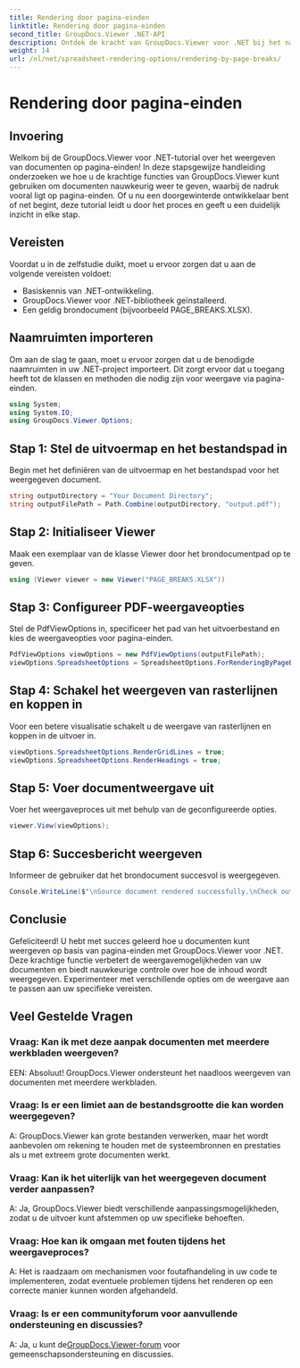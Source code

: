```yaml
---
title: Rendering door pagina-einden
linktitle: Rendering door pagina-einden
second_title: GroupDocs.Viewer .NET-API
description: Ontdek de kracht van GroupDocs.Viewer voor .NET bij het nauwkeurig weergeven van documenten. Volg onze stapsgewijze zelfstudie voor weergave op pagina-einden.
weight: 14
url: /nl/net/spreadsheet-rendering-options/rendering-by-page-breaks/
---
```


# Rendering door pagina-einden

## Invoering
Welkom bij de GroupDocs.Viewer voor .NET-tutorial over het weergeven van documenten op pagina-einden! In deze stapsgewijze handleiding onderzoeken we hoe u de krachtige functies van GroupDocs.Viewer kunt gebruiken om documenten nauwkeurig weer te geven, waarbij de nadruk vooral ligt op pagina-einden. Of u nu een doorgewinterde ontwikkelaar bent of net begint, deze tutorial leidt u door het proces en geeft u een duidelijk inzicht in elke stap.
## Vereisten
Voordat u in de zelfstudie duikt, moet u ervoor zorgen dat u aan de volgende vereisten voldoet:
- Basiskennis van .NET-ontwikkeling.
- GroupDocs.Viewer voor .NET-bibliotheek geïnstalleerd.
- Een geldig brondocument (bijvoorbeeld PAGE_BREAKS.XLSX).
## Naamruimten importeren
Om aan de slag te gaan, moet u ervoor zorgen dat u de benodigde naamruimten in uw .NET-project importeert. Dit zorgt ervoor dat u toegang heeft tot de klassen en methoden die nodig zijn voor weergave via pagina-einden.
```csharp
using System;
using System.IO;
using GroupDocs.Viewer.Options;
```
## Stap 1: Stel de uitvoermap en het bestandspad in
Begin met het definiëren van de uitvoermap en het bestandspad voor het weergegeven document.
```csharp
string outputDirectory = "Your Document Directory";
string outputFilePath = Path.Combine(outputDirectory, "output.pdf");
```
## Stap 2: Initialiseer Viewer
Maak een exemplaar van de klasse Viewer door het brondocumentpad op te geven.
```csharp
using (Viewer viewer = new Viewer("PAGE_BREAKS.XLSX"))
```
## Stap 3: Configureer PDF-weergaveopties
Stel de PdfViewOptions in, specificeer het pad van het uitvoerbestand en kies de weergaveopties voor pagina-einden.
```csharp
PdfViewOptions viewOptions = new PdfViewOptions(outputFilePath);
viewOptions.SpreadsheetOptions = SpreadsheetOptions.ForRenderingByPageBreaks();
```
## Stap 4: Schakel het weergeven van rasterlijnen en koppen in
Voor een betere visualisatie schakelt u de weergave van rasterlijnen en koppen in de uitvoer in.
```csharp
viewOptions.SpreadsheetOptions.RenderGridLines = true;
viewOptions.SpreadsheetOptions.RenderHeadings = true;
```
## Stap 5: Voer documentweergave uit
Voer het weergaveproces uit met behulp van de geconfigureerde opties.
```csharp
viewer.View(viewOptions);
```
## Stap 6: Succesbericht weergeven
Informeer de gebruiker dat het brondocument succesvol is weergegeven.
```csharp
Console.WriteLine($"\nSource document rendered successfully.\nCheck output in {outputDirectory}.");
```
## Conclusie
Gefeliciteerd! U hebt met succes geleerd hoe u documenten kunt weergeven op basis van pagina-einden met GroupDocs.Viewer voor .NET. Deze krachtige functie verbetert de weergavemogelijkheden van uw documenten en biedt nauwkeurige controle over hoe de inhoud wordt weergegeven. Experimenteer met verschillende opties om de weergave aan te passen aan uw specifieke vereisten.
## Veel Gestelde Vragen
### Vraag: Kan ik met deze aanpak documenten met meerdere werkbladen weergeven?
EEN: Absoluut! GroupDocs.Viewer ondersteunt het naadloos weergeven van documenten met meerdere werkbladen.
### Vraag: Is er een limiet aan de bestandsgrootte die kan worden weergegeven?
A: GroupDocs.Viewer kan grote bestanden verwerken, maar het wordt aanbevolen om rekening te houden met de systeembronnen en prestaties als u met extreem grote documenten werkt.
### Vraag: Kan ik het uiterlijk van het weergegeven document verder aanpassen?
A: Ja, GroupDocs.Viewer biedt verschillende aanpassingsmogelijkheden, zodat u de uitvoer kunt afstemmen op uw specifieke behoeften.
### Vraag: Hoe kan ik omgaan met fouten tijdens het weergaveproces?
A: Het is raadzaam om mechanismen voor foutafhandeling in uw code te implementeren, zodat eventuele problemen tijdens het renderen op een correcte manier kunnen worden afgehandeld.
### Vraag: Is er een communityforum voor aanvullende ondersteuning en discussies?
 A: Ja, u kunt de[GroupDocs.Viewer-forum](https://forum.groupdocs.com/c/viewer/9) voor gemeenschapsondersteuning en discussies.